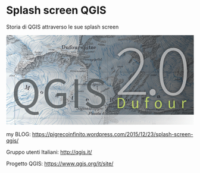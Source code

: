 # Splash screen QGIS
Storia di QGIS  attraverso le sue splash screen

<img src= "https://github.com/pigreco/splash_screen_QGIS/blob/master/splash_QGIS/animazioni/from_2.0_to_2.18.gif">

my BLOG:
https://pigrecoinfinito.wordpress.com/2015/12/23/splash-screen-qgis/

Gruppo utenti Italiani:
http://qgis.it/

Progetto QGIS:
https://www.qgis.org/it/site/
